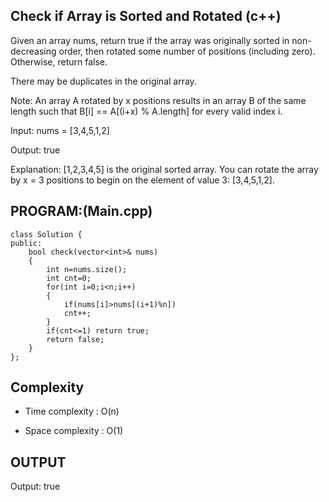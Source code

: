 ## Check if Array is Sorted and Rotated (c++)

Given an array nums, return true if the array was originally sorted in non-decreasing order, then rotated some number of positions (including zero). Otherwise, return false.

There may be duplicates in the original array.

Note: An array A rotated by x positions results in an array B of the same length such that B[i] == A[(i+x) % A.length] for every valid index i.

Input: nums = [3,4,5,1,2]

Output: true

Explanation: [1,2,3,4,5] is the original sorted array.
You can rotate the array by x = 3 positions to begin on the element of value 3: [3,4,5,1,2].

## PROGRAM:(Main.cpp)
```
class Solution {
public:
    bool check(vector<int>& nums) 
    {
        int n=nums.size();
        int cnt=0;
        for(int i=0;i<n;i++)
        {
            if(nums[i]>nums[(i+1)%n])
            cnt++;
        }   
        if(cnt<=1) return true;
        return false;
    }
};
```
## Complexity
- Time complexity : O(n)

- Space complexity : O(1)

## OUTPUT
Output: true
